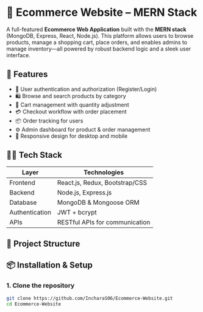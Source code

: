 # 🛒 Ecommerce Website – MERN Stack

A full-featured **Ecommerce Web Application** built with the **MERN stack** (MongoDB, Express, React, Node.js). This platform allows users to browse products, manage a shopping cart, place orders, and enables admins to manage inventory—all powered by robust backend logic and a sleek user interface.

## 🚀 Features

- 🧍 User authentication and authorization (Register/Login)
- 🛍️ Browse and search products by category
- 🛒 Cart management with quantity adjustment
- 💳 Checkout workflow with order placement
- 📦 Order tracking for users
- ⚙️ Admin dashboard for product & order management
- 📱 Responsive design for desktop and mobile

## 🧑‍💻 Tech Stack

| Layer        | Technologies                        |
|--------------|-------------------------------------|
| Frontend     | React.js, Redux, Bootstrap/CSS      |
| Backend      | Node.js, Express.js                 |
| Database     | MongoDB & Mongoose ORM              |
| Authentication | JWT + bcrypt                       |
| APIs         | RESTful APIs for communication      |

## 📁 Project Structure


## 📦 Installation & Setup

### 1. Clone the repository
```bash
git clone https://github.com/IncharaS06/Ecommerce-Website.git
cd Ecommerce-Website
